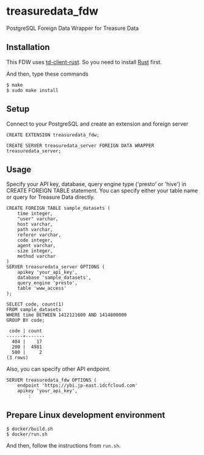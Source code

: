 # treasuredata_fdw

PostgreSQL Foreign Data Wrapper for Treasure Data

## Installation
This FDW uses [td-client-rust](https://github.com/komamitsu/td-client-rust). So you need to install [Rust](https://www.rust-lang.org/) first.

And then, type these commands

```
$ make
$ sudo make install
```

## Setup
Connect to your PostgreSQL and create an extension and foreign server

```
CREATE EXTENSION treasuredata_fdw;

CREATE SERVER treasuredata_server FOREIGN DATA WRAPPER treasuredata_server;
```

## Usage
Specify your API key, database, query engine type ('presto' or 'hive') in CREATE FOREIGN TABLE statement. You can specify either your table name or query for Treasure Data directly.

```
CREATE FOREIGN TABLE sample_datasets (
    time integer,
    "user" varchar,
    host varchar,
    path varchar,
    referer varchar,
    code integer,
    agent varchar,
    size integer,
    method varchar
)
SERVER treasuredata_server OPTIONS (
    apikey 'your_api_key',
    database 'sample_datasets',
    query_engine 'presto',
    table 'www_access'
);

SELECT code, count(1)
FROM sample_datasets
WHERE time BETWEEN 1412121600 AND 1414800000
GROUP BY code;

 code | count
------+-------
  404 |    17
  200 |  4981
  500 |     2
(3 rows)

```

Also, you can specify other API endpoint.

```
SERVER treasuredata_fdw OPTIONS (
    endpoint 'https://ybi.jp-east.idcfcloud.com'
    apikey 'your_api_key',
        :
```

## Prepare Linux development environment

```
$ docker/build.sh
$ docker/run.sh
```
And then, follow the instructions from `run.sh`.

